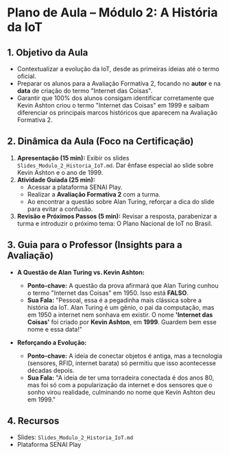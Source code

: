 # Plano de Aula – Módulo 2: A História da IoT

## 1. Objetivo da Aula
- Contextualizar a evolução da IoT, desde as primeiras ideias até o termo oficial.
- Preparar os alunos para a Avaliação Formativa 2, focando no **autor** e na **data** de criação do termo "Internet das Coisas".
- Garantir que 100% dos alunos consigam identificar corretamente que Kevin Ashton criou o termo "Internet das Coisas" em 1999 e saibam diferenciar os principais marcos históricos que aparecem na Avaliação Formativa 2.


## 2. Dinâmica da Aula (Foco na Certificação)
1.  **Apresentação (15 min):** Exibir os slides `Slides_Modulo_2_Historia_IoT.md`. Dar ênfase especial ao slide sobre Kevin Ashton e o ano de 1999.
2.  **Atividade Guiada (25 min):**
    -   Acessar a plataforma SENAI Play.
    -   Realizar a **Avaliação Formativa 2** com a turma.
    -   Ao encontrar a questão sobre Alan Turing, reforçar a dica do slide para evitar a confusão.
3.  **Revisão e Próximos Passos (5 min):** Revisar a resposta, parabenizar a turma e introduzir o próximo tema: O Plano Nacional de IoT no Brasil.

## 3. Guia para o Professor (Insights para a Avaliação)

-   **A Questão de Alan Turing vs. Kevin Ashton:**
    -   **Ponto-chave:** A questão da prova afirmará que Alan Turing cunhou o termo "Internet das Coisas" em 1950. Isso está **FALSO**.
    -   **Sua Fala:** "Pessoal, essa é a pegadinha mais clássica sobre a história da IoT. Alan Turing é um gênio, o pai da computação, mas em 1950 a internet nem sonhava em existir. O nome **'Internet das Coisas'** foi criado por **Kevin Ashton**, em **1999**. Guardem bem esse nome e essa data!"

-   **Reforçando a Evolução:**
    -   **Ponto-chave:** A ideia de conectar objetos é antiga, mas a tecnologia (sensores, RFID, internet barata) só permitiu que isso acontecesse décadas depois.
    -   **Sua Fala:** "A ideia de ter uma torradeira conectada é dos anos 80, mas foi só com a popularização da internet e dos sensores que o sonho virou realidade, culminando no nome que Kevin Ashton deu em 1999."

## 4. Recursos
-   Slides: `Slides_Modulo_2_Historia_IoT.md`
-   Plataforma SENAI Play
